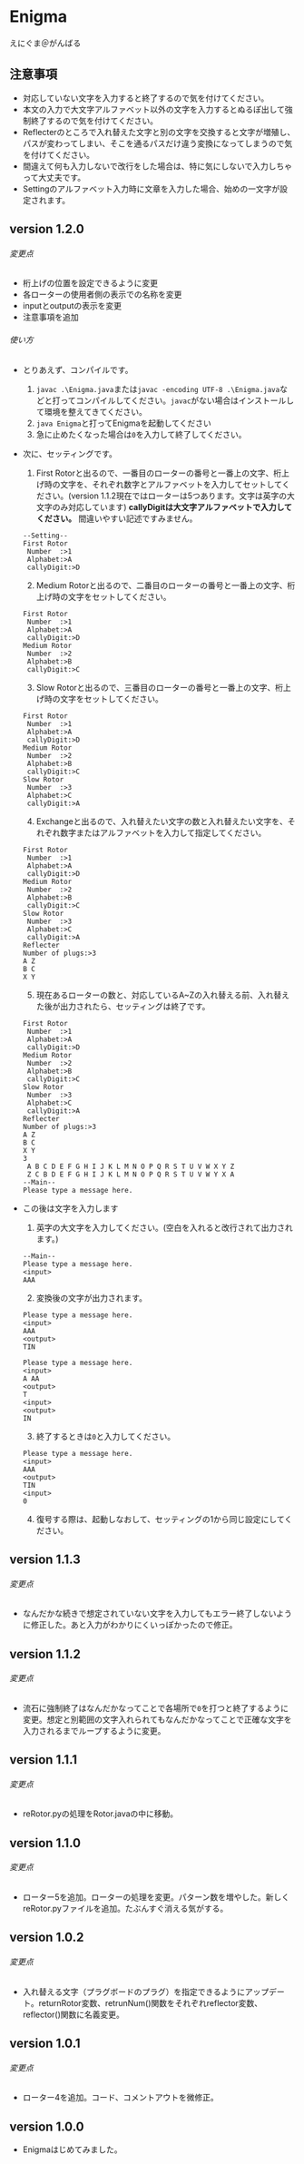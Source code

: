 # Enigma
えにぐま＠がんばる
## 注意事項
- 対応していない文字を入力すると終了するので気を付けてください。
- 本文の入力で大文字アルファベット以外の文字を入力するとぬるぽ出して強制終了するので気を付けてください。
- Reflecterのところで入れ替えた文字と別の文字を交換すると文字が増殖し、パスが変わってしまい、そこを通るパスだけ違う変換になってしまうので気を付けてください。
- 間違えて何も入力しないで改行をした場合は、特に気にしないで入力しちゃって大丈夫です。
- Settingのアルファベット入力時に文章を入力した場合、始めの一文字が設定されます。
## version 1.2.0
###### 変更点
- 桁上げの位置を設定できるように変更
- 各ローターの使用者側の表示での名称を変更
- inputとoutputの表示を変更
- 注意事項を追加

###### 使い方
- とりあえず、コンパイルです。
  1. `javac .\Enigma.java`または`javac -encoding UTF-8 .\Enigma.java`などと打ってコンパイルしてください。`javac`がない場合はインストールして環境を整えてきてください。
  2. `java Enigma`と打ってEnigmaを起動してください
  3. 急に止めたくなった場合は`0`を入力して終了してください。

- 次に、セッティングです。
  1. First Rotorと出るので、一番目のローターの番号と一番上の文字、桁上げ時の文字を、それぞれ数字とアルファベットを入力してセットしてください。(version 1.1.2現在ではローターは5つあります。文字は英字の大文字のみ対応しています)
  __callyDigitは大文字アルファベットで入力してください。__ 間違いやすい記述ですみません。
  ```:入力例
  --Setting--
  First Rotor
   Number  :>1
   Alphabet:>A
   callyDigit:>D
  ```

  2. Medium Rotorと出るので、二番目のローターの番号と一番上の文字、桁上げ時の文字をセットしてください。
  ```:入力例
  First Rotor
   Number  :>1
   Alphabet:>A
   callyDigit:>D
  Medium Rotor
   Number  :>2
   Alphabet:>B
   callyDigit:>C
  ```

  3. Slow Rotorと出るので、三番目のローターの番号と一番上の文字、桁上げ時の文字をセットしてください。
  ```:入力例
  First Rotor
   Number  :>1
   Alphabet:>A
   callyDigit:>D
  Medium Rotor
   Number  :>2
   Alphabet:>B
   callyDigit:>C
  Slow Rotor
   Number  :>3
   Alphabet:>C
   callyDigit:>A
  ```

  4. Exchangeと出るので、入れ替えたい文字の数と入れ替えたい文字を、それぞれ数字またはアルファベットを入力して指定してください。
  ```:入力例
  First Rotor
   Number  :>1
   Alphabet:>A
   callyDigit:>D
  Medium Rotor
   Number  :>2
   Alphabet:>B
   callyDigit:>C
  Slow Rotor
   Number  :>3
   Alphabet:>C
   callyDigit:>A
  Reflecter
  Number of plugs:>3
  A Z
  B C
  X Y
  ```

  5. 現在あるローターの数と、対応しているA~Zの入れ替える前、入れ替えた後が出力されたら、セッティングは終了です。
  ```:出力例
  First Rotor
   Number  :>1
   Alphabet:>A
   callyDigit:>D
  Medium Rotor
   Number  :>2
   Alphabet:>B
   callyDigit:>C
  Slow Rotor
   Number  :>3
   Alphabet:>C
   callyDigit:>A
  Reflecter
  Number of plugs:>3
  A Z
  B C
  X Y
  3
   A B C D E F G H I J K L M N O P Q R S T U V W X Y Z
   Z C B D E F G H I J K L M N O P Q R S T U V W Y X A
  --Main--
  Please type a message here.
  ```
- この後は文字を入力します
  1. 英字の大文字を入力してください。(空白を入れると改行されて出力されます。)
  ```:入力例
  --Main--
  Please type a message here.
  <input>
  AAA
  ```

  2. 変換後の文字が出力されます。
  ```:出力例
  Please type a message here.
  <input>
  AAA
  <output>
  TIN
  ```
  ```:出力例(空白を入れた場合)
  Please type a message here.
  <input>
  A AA
  <output>
  T
  <input>
  <output>
  IN
  ```

  3. 終了するときは`0`と入力してください。
  ```:入力例
  Please type a message here.
  <input>
  AAA
  <output>
  TIN
  <input>
  0
  ```

  4. 復号する際は、起動しなおして、セッティングの1から同じ設定にしてください。
## version 1.1.3
###### 変更点
- なんだかな続きで想定されていない文字を入力してもエラー終了しないように修正した。あと入力がわかりにくいっぽかったので修正。
## version 1.1.2
###### 変更点
- 流石に強制終了はなんだかなってことで各場所で`0`を打つと終了するように変更。想定と別範囲の文字入れられてもなんだかなってことで正確な文字を入力されるまでループするように変更。
## version 1.1.1
###### 変更点
- reRotor.pyの処理をRotor.javaの中に移動。
## version 1.1.0
###### 変更点
- ローター5を追加。ローターの処理を変更。パターン数を増やした。新しくreRotor.pyファイルを追加。たぶんすぐ消える気がする。
## version 1.0.2
###### 変更点
- 入れ替える文字（プラグボードのプラグ）を指定できるようにアップデート。returnRotor変数、retrunNum()関数をそれぞれreflector変数、reflector()関数に名義変更。
## version 1.0.1
###### 変更点
- ローター4を追加。コード、コメントアウトを微修正。
## version 1.0.0
- Enigmaはじめてみました。
